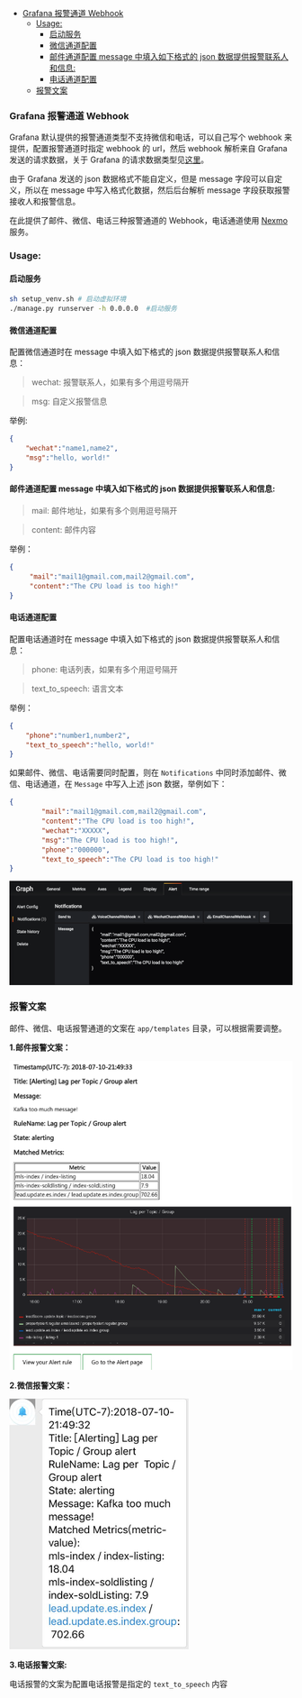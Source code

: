 * [Grafana 报警通道 Webhook](#grafana-报警通道-webhook)
    * [Usage:](#usage)
        * [启动服务](#启动服务)
        * [微信通道配置](#微信通道配置)
        * [邮件通道配置 message 中填入如下格式的 json 数据提供报警联系人和信息:](#邮件通道配置-message-中填入如下格式的-json-数据提供报警联系人和信息)
        * [电话通道配置](#电话通道配置)
    * [报警文案](#报警文案)
### Grafana 报警通道 Webhook
Grafana 默认提供的报警通道类型不支持微信和电话，可以自己写个 webhook 来提供，配置报警通道时指定 webhook 的 url，然后 webhook 解析来自 Grafana 发送的请求数据，关于 Grafana 的请求数据类型见[这里](http://docs.grafana.org/alerting/notifications/#external-image-store)。

由于 Grafana 发送的 json 数据格式不能自定义，但是 message 字段可以自定义，所以在 message 中写入格式化数据，然后后台解析 message 字段获取报警接收人和报警信息。

在此提供了邮件、微信、电话三种报警通道的 Webhook，电话通道使用 [Nexmo](https://www.nexmo.com/) 服务。

### Usage:
#### 启动服务
```bash
sh setup_venv.sh # 启动虚拟环境
./manage.py runserver -h 0.0.0.0  #启动服务
```
#### 微信通道配置
配置微信通道时在 message 中填入如下格式的 json 数据提供报警联系人和信息：

>wechat: 报警联系人，如果有多个用逗号隔开

>msg: 自定义报警信息

举例:
```json
{
    "wechat":"name1,name2",
    "msg":"hello, world!"
}
```
#### 邮件通道配置 message 中填入如下格式的 json 数据提供报警联系人和信息:

> mail: 邮件地址，如果有多个则用逗号隔开

> content: 邮件内容

举例：
```json
{
     "mail":"mail1@gmail.com,mail2@gmail.com",
     "content":"The CPU load is too high!"
}
```
#### 电话通道配置
配置电话通道时在 message 中填入如下格式的 json 数据提供报警联系人和信息：
>phone: 电话列表，如果有多个用逗号隔开

>text_to_speech: 语言文本

举例：
```json
{
    "phone":"number1,number2",
    "text_to_speech":"hello, world!"
}
```

如果邮件、微信、电话需要同时配置，则在 `Notifications` 中同时添加邮件、微信、电话通道，在 `Message` 中写入上述 json 数据，举例如下：
```json
{
        "mail":"mail1@gmail.com,mail2@gmail.com",
        "content":"The CPU load is too high!",
        "wechat":"XXXXX",
        "msg":"The CPU load is too high!",
        "phone":"000000",
        "text_to_speech":"The CPU load is too high!"
}
```
![image](img/grafana_notify_config.png)

### 报警文案
邮件、微信、电话报警通道的文案在 `app/templates` 目录，可以根据需要调整。

**1.邮件报警文案：**

![image](img/mail_alert_copy.png)

**2.微信报警文案：**

![image](img/wechat_alert_copy.png)

**3.电话报警文案:**

电话报警的文案为配置电话报警是指定的 ```text_to_speech``` 内容

